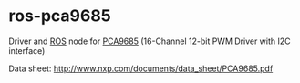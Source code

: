 # ros-pca9685

Driver and [ROS](http://ros.org) node for [PCA9685](http://www.adafruit.com/products/815) (16-Channel 12-bit PWM Driver with I2C interface)

Data sheet: http://www.nxp.com/documents/data_sheet/PCA9685.pdf